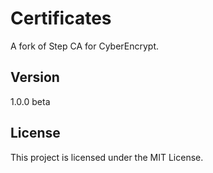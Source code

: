 # Certificates
A fork of Step CA for CyberEncrypt.

## Version
1.0.0 beta

## License

This project is licensed under the MIT License.
